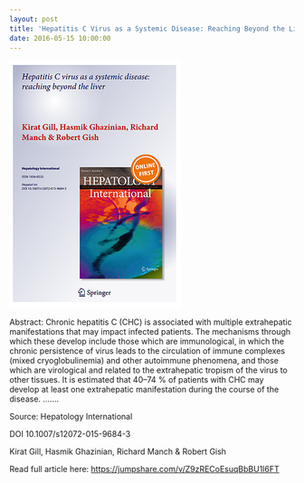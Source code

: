 ```yaml
---
layout: post
title: 'Hepatitis C Virus as a Systemic Disease: Reaching Beyond the Liver'
date: 2016-05-15 10:00:00
---
```


![](/assets/images/hepatitis-c-virus-as-a-systemic-disease-reaching-beyond-the-liver.png)

Abstract: Chronic hepatitis C (CHC) is  associated  with multiple   extrahepatic   manifestations   that   may   impact infected  patients.  The  mechanisms  through  which  these develop include those which are immunological, in which the chronic persistence of virus leads to the circulation of immune  complexes  (mixed  cryoglobulinemia)  and  other autoimmune  phenomena,  and  those  which  are  virological and related to the extrahepatic tropism of the virus to other tissues. It is estimated that 40–74 % of patients with CHC may develop at least one extrahepatic manifestation during the course of the disease. .......

Source: Hepatology International 

DOI 10.1007/s12072-015-9684-3

Kirat Gill, Hasmik Ghazinian, Richard Manch & Robert Gish

Read full article here: <https://jumpshare.com/v/Z9zRECoEsuqBbBU1l6FT>